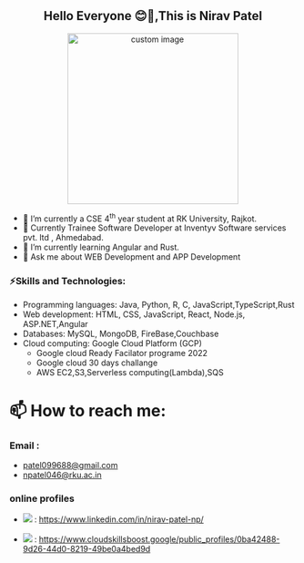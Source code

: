 # <h2 align="center"> Hello Everyone 😊👋,This is Nirav Patel </h2>
<p align="center">
  <img src="https://user-images.githubusercontent.com/90965107/216408397-75ddead8-76a3-4c96-8d42-ec15befe01c8.gif" height="300px" width="300px" alt="custom image"/>
</p>

<!--
**NIRAV-PATEL-15/NIRAV-PATEL-15** is a ✨ _special_ ✨ repository because its `README.md` (this file) appears on your GitHub profile.
-->
<!--
Here are some ideas to get you started:
-->
- 🔭 I’m currently a CSE 4<sup>th</sup> year student at RK University, Rajkot.
- 🔭 Currently Trainee Software Developer at Inventyv Software services pvt. ltd , Ahmedabad. 
- 🌱 I’m currently learning Angular and Rust.
- 💬 Ask me about WEB Development and APP Development
### ⚡Skills and Technologies:
+ Programming languages: Java, Python, R, C, JavaScript,TypeScript,Rust
+ Web development: HTML, CSS, JavaScript, React, Node.js, ASP.NET,Angular
+ Databases: MySQL, MongoDB, FireBase,Couchbase
+ Cloud computing:  Google Cloud Platform (GCP) 
  - Google cloud Ready Facilator programe 2022
  - Google cloud 30 days challange
  - AWS EC2,S3,Serverless computing(Lambda),SQS
  
# 📫 How to reach me: 
### Email : 
- patel099688@gmail.com
- npatel046@rku.ac.in
### online profiles
- <img src="https://img.shields.io/badge/LinkedIn-0077B5?style=for-the-badge&logo=linkedin&logoColor=white" /> : https://www.linkedin.com/in/nirav-patel-np/
<!-- - <img src="https://img.shields.io/badge/Instagram-E4405F?style=for-the-badge&logo=instagram&logoColor=white" /> :  -->
- <img style="margin-top:2px;" src="https://img.shields.io/badge/Google_Cloud-4285F4?style=for-the-badge&logo=google-cloud&logoColor=white" />   :  https://www.cloudskillsboost.google/public_profiles/0ba42488-9d26-44d0-8219-49be0a4bed9d


